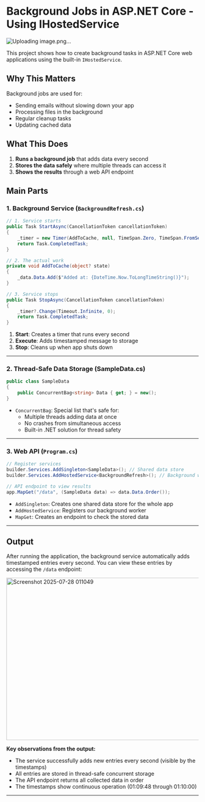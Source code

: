# Background Jobs in ASP.NET Core - Using IHostedService
![Uploading image.png…]()

This project shows how to create background tasks in ASP.NET Core web applications using the built-in `IHostedService`.

## Why This Matters

Background jobs are used for:
- Sending emails without slowing down your app
- Processing files in the background
- Regular cleanup tasks
- Updating cached data

## What This Does

1. **Runs a background job** that adds data every second
2. **Stores the data safely** where multiple threads can access it
3. **Shows the results** through a web API endpoint

## Main Parts

### 1. Background Service (`BackgroundRefresh.cs`)
```csharp
// 1. Service starts
public Task StartAsync(CancellationToken cancellationToken)
{
    _timer = new Timer(AddToCache, null, TimeSpan.Zero, TimeSpan.FromSeconds(1));
    return Task.CompletedTask;
}

// 2. The actual work
private void AddToCache(object? state)
{
    _data.Data.Add($"Added at: {DateTime.Now.ToLongTimeString()}");
}

// 3. Service stops
public Task StopAsync(CancellationToken cancellationToken)
{
    _timer?.Change(Timeout.Infinite, 0);
    return Task.CompletedTask;
}
```
1. **Start**: Creates a timer that runs every second
2. **Execute**: Adds timestamped message to storage
3. **Stop**: Cleans up when app shuts down
---

### 2. Thread-Safe Data Storage (SampleData.cs)
```csharp
public class SampleData
{
    public ConcurrentBag<string> Data { get; } = new();
}
```
- `ConcurrentBag`: Special list that's safe for:
  - Multiple threads adding data at once
  - No crashes from simultaneous access
  - Built-in .NET solution for thread safety

---
### 3. Web API (`Program.cs`)
```csharp
// Register services
builder.Services.AddSingleton<SampleData>(); // Shared data store
builder.Services.AddHostedService<BackgroundRefresh>(); // Background worker

// API endpoint to view results
app.MapGet("/data", (SampleData data) => data.Data.Order());
```
- `AddSingleton`: Creates one shared data store for the whole app
- `AddHostedService`: Registers our background worker
- `MapGet`: Creates an endpoint to check the stored data
---

## Output

After running the application, the background service automatically adds timestamped entries every second. You can view these entries by accessing the `/data` endpoint:

<img width="1602" height="425" alt="Screenshot 2025-07-28 011049" src="https://github.com/user-attachments/assets/0fafe77d-6299-4d27-81ae-c55f9f471201" />

**Key observations from the output:**
- The service successfully adds new entries every second (visible by the timestamps)
- All entries are stored in thread-safe concurrent storage
- The API endpoint returns all collected data in order
- The timestamps show continuous operation (01:09:48 through 01:10:00)

---
